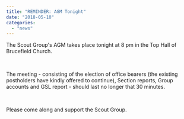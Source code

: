 ```yaml
---
title: "REMINDER: AGM Tonight"
date: "2018-05-10"
categories: 
  - "news"
---
```


The Scout Group's AGM takes place tonight at 8 pm in the Top Hall of Brucefield Church.

 

The meeting - consisting of the election of office bearers (the existing postholders have kindly offered to continue), Section reports, Group accounts and GSL report - should last no longer that 30 minutes.

 

Please come along and support the Scout Group.

